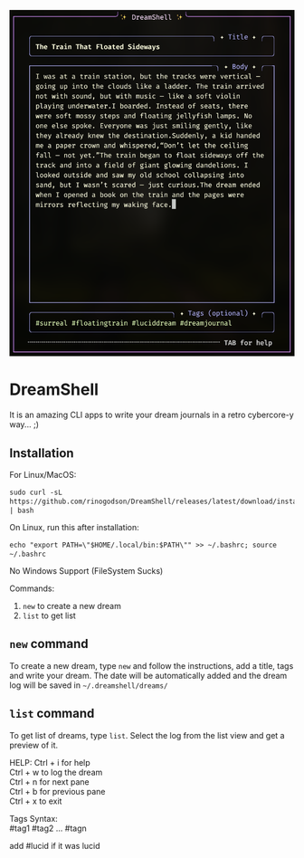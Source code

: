 ![DreamShell](https://github.com/rinogodson/DreamShell/blob/main/banner.png?raw=true)
# DreamShell
It is an amazing CLI apps to write your dream journals in a retro cybercore-y way... ;)

## Installation
For Linux/MacOS:
```
sudo curl -sL https://github.com/rinogodson/DreamShell/releases/latest/download/install.sh | bash
```
On Linux, run this after installation:
```
echo "export PATH=\"$HOME/.local/bin:$PATH\"" >> ~/.bashrc; source ~/.bashrc
```
No Windows Support (FileSystem Sucks)

Commands:
1. `new` to create a new dream
2. `list` to get list

## `new` command
To create a new dream, type `new` and follow the instructions, add a title, tags and write your dream. The date will be automatically added and the dream log will be saved in `~/.dreamshell/dreams/`

## `list` command
To get list of dreams, type `list`. Select the log from the list view and get a preview of it.

HELP:
Ctrl + i for help            
Ctrl + w to log the dream    
Ctrl + n for next pane       
Ctrl + b for previous pane   
Ctrl + x to exit             
                             
Tags Syntax:                 
  #tag1 #tag2 ... #tagn      
                             
  add #lucid if it was lucid 


